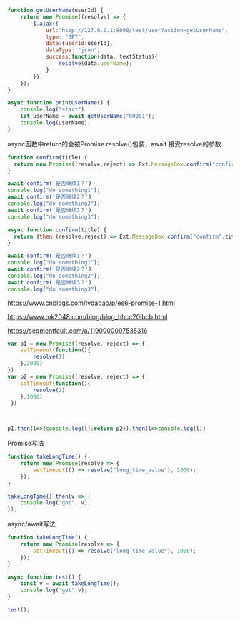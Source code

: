 

```javascript
function getUserName(userId) {
    return new Promise((resolve) => {
		$.ajax({
			url:"http://127.0.0.1:9090/test/user?action=getUserName",
			type: "GET",
			data:{userId:userId},
			dataType: "json",
			success:function(data, textStatus){
				resolve(data.userName);
			}
		});
    });
}

async function printUserName() {
	console.log("start")
    let userName = await getUserName("00001");
    console.log(userName);
}
```







async函数中return的会被Promise.resolve()包装，await 接受resolve的参数

```javascript
function confirm(title) {
  return new Promise((resolve,reject) => Ext.MessageBox.confirm("confirm",title, btn => btn === 'yes' ? resolve() : reject()))
}

await confirm('是否继续1？')
console.log("do something1");
await confirm('是否继续2？')
console.log("do something2");
await confirm('是否继续3？')
console.log("do something3");
```



```javascript
async function confirm(title) {
  return {then:(resolve,reject) => Ext.MessageBox.confirm("confirm",title, btn => btn === 'yes' ? resolve() : reject())}
}

await confirm('是否继续1？')
console.log("do something1");
await confirm('是否继续2？')
console.log("do something2");
await confirm('是否继续3？')
console.log("do something3");
```













https://www.cnblogs.com/lvdabao/p/es6-promise-1.html

https://www.mk2048.com/blog/blog_hhcc20ibcb.html



https://segmentfault.com/a/1190000007535316

```javascript
var p1 = new Promise((resolve, reject) => { 
	setTimeout(function(){
		resolve(1)
	},2000)
})
var p2 = new Promise((resolve, reject) => { 
	setTimeout(function(){
		resolve(2)
	},1000)
 })



p1.then(l=>{console.log(l);return p2}).then(l=>console.log(l))
```



Promise写法

```javascript
function takeLongTime() {
    return new Promise(resolve => {
        setTimeout(() => resolve("long_time_value"), 1000);
    });
}

takeLongTime().then(v => {
    console.log("got", v);
});
```

async/await写法

```javascript
function takeLongTime() {
    return new Promise(resolve => {
        setTimeout(() => resolve("long_time_value"), 1000);
    });
}

async function test() {
    const v = await takeLongTime();
    console.log("got",v);
}

test();
```





